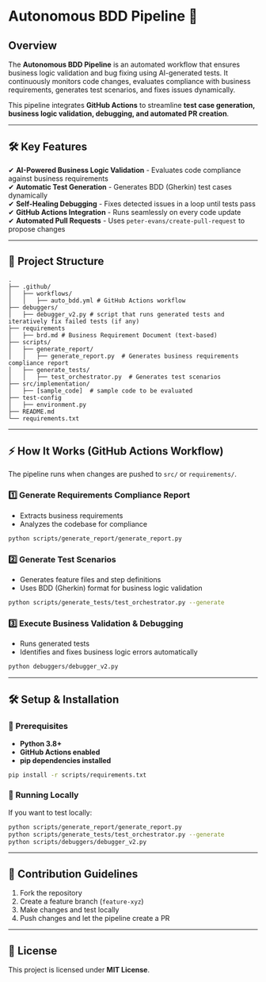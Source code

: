 
# **Autonomous BDD Pipeline 🚀**  

## **Overview**  
The **Autonomous BDD Pipeline** is an automated workflow that ensures business logic validation and bug fixing using AI-generated tests. It continuously monitors code changes, evaluates compliance with business requirements, generates test scenarios, and fixes issues dynamically.  

This pipeline integrates **GitHub Actions** to streamline **test case generation, business logic validation, debugging, and automated PR creation**.  

---

## **🛠️ Key Features**  
✔ **AI-Powered Business Logic Validation** - Evaluates code compliance against business requirements  
✔ **Automatic Test Generation** - Generates BDD (Gherkin) test cases dynamically  
✔ **Self-Healing Debugging** - Fixes detected issues in a loop until tests pass  
✔ **GitHub Actions Integration** - Runs seamlessly on every code update  
✔ **Automated Pull Requests** - Uses `peter-evans/create-pull-request` to propose changes  

---

## **📂 Project Structure**  
```
.
├── .github/
│   ├── workflows/
│   │   ├── auto_bdd.yml # GitHub Actions workflow
├── debuggers/
│   ├── debugger_v2.py # script that runs generated tests and iteratively fix failed tests (if any)
├── requirements
│   ├── brd.md # Business Requirement Document (text-based)
├── scripts/
│   ├── generate_report/
│   │   ├── generate_report.py  # Generates business requirements compliance report
│   ├── generate_tests/
│   │   ├── test_orchestrator.py  # Generates test scenarios
├── src/implementation/
│   ├── [sample_code]  # sample code to be evaluated
├── test-config
│   ├── environment.py
├── README.md
└── requirements.txt
```

---

## **⚡ How It Works (GitHub Actions Workflow)**  
The pipeline runs when changes are pushed to `src/` or `requirements/`.  

### **1️⃣ Generate Requirements Compliance Report**
- Extracts business requirements  
- Analyzes the codebase for compliance  

```bash
python scripts/generate_report/generate_report.py
```

### **2️⃣ Generate Test Scenarios**
- Generates feature files and step definitions  
- Uses BDD (Gherkin) format for business logic validation  

```bash
python scripts/generate_tests/test_orchestrator.py --generate
```

### **3️⃣ Execute Business Validation & Debugging**
- Runs generated tests  
- Identifies and fixes business logic errors automatically  

```bash
python debuggers/debugger_v2.py
```

---

## **🛠️ Setup & Installation**
### **📌 Prerequisites**
- **Python 3.8+**  
- **GitHub Actions enabled**  
- **pip dependencies installed**  

```bash
pip install -r scripts/requirements.txt
```

### **🚀 Running Locally**
If you want to test locally:  
```bash
python scripts/generate_report/generate_report.py
python scripts/generate_tests/test_orchestrator.py --generate
python scripts/debuggers/debugger_v2.py
```

---

## **📌 Contribution Guidelines**
1. Fork the repository  
2. Create a feature branch (`feature-xyz`)  
3. Make changes and test locally  
4. Push changes and let the pipeline create a PR  

---

## **📜 License**
This project is licensed under **MIT License**.  
